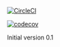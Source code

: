[![CircleCI](https://circleci.com/gh/RonnieK2016/sfg-recipe-app.svg?style=svg)](https://circleci.com/gh/RonnieK2016/sfg-recipe-app)

[![codecov](https://codecov.io/gh/RonnieK2016/sfg-recipe-app/branch/master/graph/badge.svg)](https://codecov.io/gh/RonnieK2016/sfg-recipe-app)

Initial version 0.1